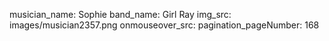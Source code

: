 musician_name: Sophie
band_name: Girl Ray
img_src: images/musician2357.png
onmouseover_src: 
pagination_pageNumber: 168